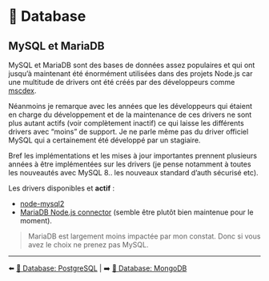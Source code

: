 # 💾 Database

## MySQL et MariaDB

MySQL et MariaDB sont des bases de données assez populaires et qui ont jusqu’à maintenant été énormément utilisées dans des projets Node.js car une multitude de drivers ont été créés par des développeurs comme [mscdex](https://github.com/mscdex).

Néanmoins je remarque avec les années que les développeurs qui étaient en charge du développement et de la maintenance de ces drivers ne sont plus autant actifs (voir complètement inactif) ce qui laisse les différents drivers avec “moins” de support. Je ne parle même pas du driver officiel MySQL qui a certainement été développé par un stagiaire.

Bref les implémentations et les mises à jour importantes prennent plusieurs années à être implémentées sur les drivers (je pense notamment à toutes les nouveautés avec MySQL 8.. les nouveaux standard d’auth sécurisé etc).

Les drivers disponibles et **actif** :

- [node-mysql2](https://github.com/sidorares/node-mysql2)
- [MariaDB Node.js connector](https://github.com/mariadb-corporation/mariadb-connector-nodejs) (semble être plutôt bien maintenue pour le moment).

> MariaDB est largement moins impactée par mon constat. Donc si vous avez le choix ne prenez pas MySQL.

---

⬅️ [💾 Database: PostgreSQL](./4-postgres.md) |
➡️ [💾 Database: MongoDB](./6-mongodb.md)
